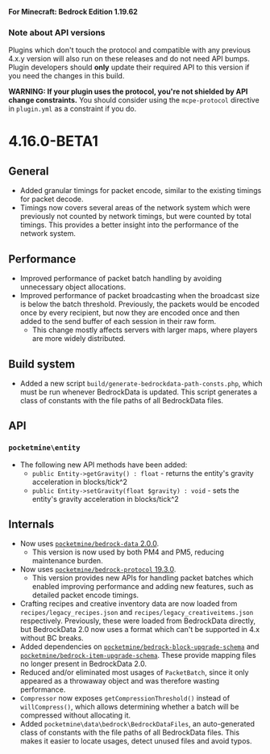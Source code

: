 **For Minecraft: Bedrock Edition 1.19.62**

### Note about API versions
Plugins which don't touch the protocol and compatible with any previous 4.x.y version will also run on these releases and do not need API bumps.
Plugin developers should **only** update their required API to this version if you need the changes in this build.

**WARNING: If your plugin uses the protocol, you're not shielded by API change constraints.** You should consider using the `mcpe-protocol` directive in `plugin.yml` as a constraint if you do.

# 4.16.0-BETA1
## General
- Added granular timings for packet encode, similar to the existing timings for packet decode.
- Timings now covers several areas of the network system which were previously not counted by network timings, but were counted by total timings. This provides a better insight into the performance of the network system.

## Performance
- Improved performance of packet batch handling by avoiding unnecessary object allocations.
- Improved performance of packet broadcasting when the broadcast size is below the batch threshold. Previously, the packets would be encoded once by every recipient, but now they are encoded once and then added to the send buffer of each session in their raw form.
  - This change mostly affects servers with larger maps, where players are more widely distributed.

## Build system
- Added a new script `build/generate-bedrockdata-path-consts.php`, which must be run whenever BedrockData is updated. This script generates a class of constants with the file paths of all BedrockData files.

## API
### `pocketmine\entity`
- The following new API methods have been added:
  - `public Entity->getGravity() : float` - returns the entity's gravity acceleration in blocks/tick^2
  - `public Entity->setGravity(float $gravity) : void` - sets the entity's gravity acceleration in blocks/tick^2

## Internals
- Now uses [`pocketmine/bedrock-data` 2.0.0](https://github.com/pmmp/BedrockData/releases/tag/2.0.0+bedrock-1.19.60).
  - This version is now used by both PM4 and PM5, reducing maintenance burden.
- Now uses [`pocketmine/bedrock-protocol` 19.3.0](https://github.com/pmmp/BedrockProtocol/releases/tag/19.3.0+bedrock-1.19.62).
  - This version provides new APIs for handling packet batches which enabled improving performance and adding new features, such as detailed packet encode timings.
- Crafting recipes and creative inventory data are now loaded from `recipes/legacy_recipes.json` and `recipes/legacy_creativeitems.json` respectively. Previously, these were loaded from BedrockData directly, but BedrockData 2.0 now uses a format which can't be supported in 4.x without BC breaks.
- Added dependencies on [`pocketmine/bedrock-block-upgrade-schema`](https://github.com/pmmp/BedrockBlockUpgradeSchema) and [`pocketmine/bedrock-item-upgrade-schema`](https://github.com/pmmp/BedrockItemUpgradeSchema). These provide mapping files no longer present in BedrockData 2.0.
- Reduced and/or eliminated most usages of `PacketBatch`, since it only appeared as a throwaway object and was therefore wasting performance.
- `Compressor` now exposes `getCompressionThreshold()` instead of `willCompress()`, which allows determining whether a batch will be compressed without allocating it.
- Added `pocketmine\data\bedrock\BedrockDataFiles`, an auto-generated class of constants with the file paths of all BedrockData files. This makes it easier to locate usages, detect unused files and avoid typos.
